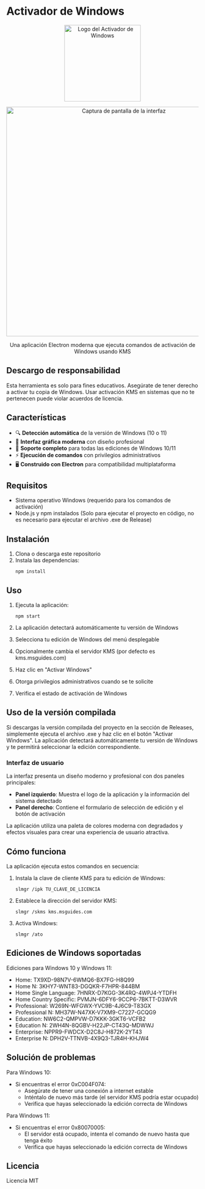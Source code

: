 # Activador de Windows

<p align="center">
  <img src="https://github.com/user-attachments/assets/c4d02474-18a2-4696-b8a3-5e1cab7bc59c" alt="Logo del Activador de Windows" width="200" height="200">
</p>

<p align="center">
  <img src="https://github.com/user-attachments/assets/9db68e74-caf5-4258-9974-20cf5ccd92ee" alt="Captura de pantalla de la interfaz" width="600">
</p>

<p align="center">
  Una aplicación Electron moderna que ejecuta comandos de activación de Windows usando KMS
</p>

## Descargo de responsabilidad

Esta herramienta es solo para fines educativos. Asegúrate de tener derecho a activar tu copia de Windows. Usar activación KMS en sistemas que no te pertenecen puede violar acuerdos de licencia.

## Características

- 🔍 **Detección automática** de la versión de Windows (10 o 11)
- 🎨 **Interfaz gráfica moderna** con diseño profesional
- 🔄 **Soporte completo** para todas las ediciones de Windows 10/11
- ⚡ **Ejecución de comandos** con privilegios administrativos
- 🖥️ **Construido con Electron** para compatibilidad multiplataforma

## Requisitos

- Sistema operativo Windows (requerido para los comandos de activación)
- Node.js y npm instalados (Solo para ejecutar el proyecto en código, no es necesario para ejecutar el archivo .exe de Release)

## Instalación

1. Clona o descarga este repositorio
2. Instala las dependencias:
   ```
   npm install
   ```

## Uso

1. Ejecuta la aplicación:
   ```
   npm start
   ```

2. La aplicación detectará automáticamente tu versión de Windows
3. Selecciona tu edición de Windows del menú desplegable
4. Opcionalmente cambia el servidor KMS (por defecto es kms.msguides.com)
5. Haz clic en "Activar Windows"
6. Otorga privilegios administrativos cuando se te solicite
7. Verifica el estado de activación de Windows

## Uso de la versión compilada

Si descargas la versión compilada del proyecto en la sección de Releases, simplemente ejecuta el archivo .exe y haz clic en el botón "Activar Windows". La aplicación detectará automáticamente tu versión de Windows y te permitirá seleccionar la edición correspondiente.

### Interfaz de usuario

La interfaz presenta un diseño moderno y profesional con dos paneles principales:

- **Panel izquierdo**: Muestra el logo de la aplicación y la información del sistema detectado
- **Panel derecho**: Contiene el formulario de selección de edición y el botón de activación

La aplicación utiliza una paleta de colores moderna con degradados y efectos visuales para crear una experiencia de usuario atractiva.

## Cómo funciona

La aplicación ejecuta estos comandos en secuencia:

1. Instala la clave de cliente KMS para tu edición de Windows:
   ```
   slmgr /ipk TU_CLAVE_DE_LICENCIA
   ```

2. Establece la dirección del servidor KMS:
   ```
   slmgr /skms kms.msguides.com
   ```

3. Activa Windows:
   ```
   slmgr /ato
   ```

## Ediciones de Windows soportadas

Ediciones para Windows 10 y Windows 11:
- Home: TX9XD-98N7V-6WMQ6-BX7FG-H8Q99
- Home N: 3KHY7-WNT83-DGQKR-F7HPR-844BM
- Home Single Language: 7HNRX-D7KGG-3K4RQ-4WPJ4-YTDFH
- Home Country Specific: PVMJN-6DFY6-9CCP6-7BKTT-D3WVR
- Professional: W269N-WFGWX-YVC9B-4J6C9-T83GX
- Professional N: MH37W-N47XK-V7XM9-C7227-GCQG9
- Education: NW6C2-QMPVW-D7KKK-3GKT6-VCFB2
- Education N: 2WH4N-8QGBV-H22JP-CT43Q-MDWWJ
- Enterprise: NPPR9-FWDCX-D2C8J-H872K-2YT43
- Enterprise N: DPH2V-TTNVB-4X9Q3-TJR4H-KHJW4

## Solución de problemas

Para Windows 10:
- Si encuentras el error 0xC004F074:
  - Asegúrate de tener una conexión a internet estable
  - Inténtalo de nuevo más tarde (el servidor KMS podría estar ocupado)
  - Verifica que hayas seleccionado la edición correcta de Windows

Para Windows 11:
- Si encuentras el error 0x80070005:
  - El servidor está ocupado, intenta el comando de nuevo hasta que tenga éxito
  - Verifica que hayas seleccionado la edición correcta de Windows

## Licencia

Licencia MIT